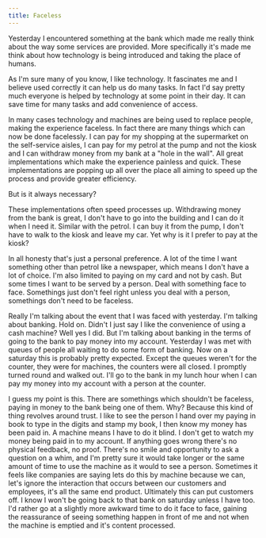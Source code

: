 ```yaml
---
title: Faceless
---
```

Yesterday I encountered something at the bank which made me really think about the way some services are provided. More specifically it's made me think about how technology is being introduced and taking the place of humans.

As I'm sure many of you know, I like technology. It fascinates me and I believe used correctly it can help us do many tasks. In fact I'd say pretty much everyone is helped by technology at some point in their day. It can save time for many tasks and add convenience of access.

In many cases technology and machines are being used to replace people, making the experience faceless. In fact there are many things which can now be done facelessly. I can pay for my shopping at the supermarket on the self-service aisles, I can pay for my petrol at the pump and not the kiosk and I can withdraw money from my bank at a "hole in the wall". All great implementations which make the experience painless and quick. These implementations are popping up all over the place all aiming to speed up the process and provide greater efficiency.

But is it always necessary?

These implementations often speed processes up. Withdrawing money from the bank is great, I don't have to go into the building and I can do it when I need it. Similar with the petrol. I can buy it from the pump, I don't have to walk to the kiosk and leave my car. Yet why is it I prefer to pay at the kiosk?

In all honesty that's just a personal preference. A lot of the time I want something other than petrol like a newspaper, which means I don't have a lot of choice. I'm also limited to paying on my card and not by cash. But some times I want to be served by a person. Deal with something face to face. Somethings just don't feel right unless you deal with a person, somethings don't need to be faceless.

Really I'm talking about the event that I was faced with yesterday. I'm talking about banking. Hold on. Didn't I just say I like the convenience of using a cash machine? Well yes I did. But I'm talking about banking in the terms of going to the bank to pay money into my account. Yesterday I was met with queues of people all waiting to do some form of banking. Now on a saturday this is probably pretty expected. Except the queues weren't for the counter, they were for machines, the counters were all closed. I promptly turned round and walked out. I'll go to the bank in my lunch hour when I can pay my money into my account with a person at the counter.

I guess my point is this. There are somethings which shouldn't be faceless, paying in money to the bank being one of them. Why? Because this kind of thing revolves around trust. I like to see the person I hand over my paying in book to type in the digits and stamp my book, I then know my money has been paid in. A machine means I have to do it blind. I don't get to watch my money being paid in to my account. If anything goes wrong there's no physical feedback, no proof. There's no smile and opportunity to ask a question on a whim, and I'm pretty sure it would take longer or the same amount of time to use the machine as it would to see a person. Sometimes it feels like companies are saying lets do this by machine because we can, let's ignore the interaction that occurs between our customers and employees, it's all the same end product. Ultimately this can put customers off. I know I won't be going back to that bank on saturday unless I have too. I'd rather go at a slightly more awkward time to do it face to face, gaining the reassurance of seeing something happen in front of me and not when the machine is emptied and it's content processed.
